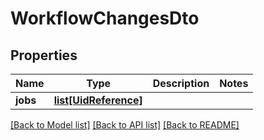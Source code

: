 # WorkflowChangesDto

## Properties
Name | Type | Description | Notes
------------ | ------------- | ------------- | -------------
**jobs** | [**list[UidReference]**](UidReference.md) |  | 

[[Back to Model list]](../README.md#documentation-for-models) [[Back to API list]](../README.md#documentation-for-api-endpoints) [[Back to README]](../README.md)

